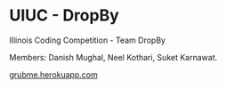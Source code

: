 UIUC - DropBy
=============

Illinois Coding Competition - Team DropBy

Members: Danish Mughal, Neel Kothari, Suket Karnawat.

[grubme.herokuapp.com](http:grubme.herokuapp.com/)
